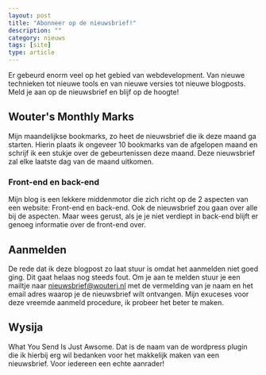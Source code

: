 ```yaml
---
layout: post
title: "Abonneer op de nieuwsbrief!"
description: ""
category: nieuws
tags: [site]
type: article
---
```

Er gebeurd enorm veel op het gebied van webdevelopment. Van nieuwe technieken
tot nieuwe tools en van nieuwe versies tot nieuwe blogposts. Meld je aan op de
nieuwsbrief en blijf op de hoogte!

<!--more-->

## Wouter's Monthly Marks

Mijn maandelijkse bookmarks, zo heet de nieuwsbrief die ik deze maand ga
starten. Hierin plaats ik ongeveer 10 bookmarks van de afgelopen maand en
schrijf ik een stukje over de gebeurtenissen deze maand. Deze nieuwsbrief zal
elke laatste dag van de maand uitkomen.

### Front-end en back-end

Mijn blog is een lekkere middenmotor die zich richt op de 2 aspecten van een
website: Front-end en back-end. Ook de nieuwsbrief zou gaan over alle bij de
aspecten. Maar wees gerust, als je je niet verdiept in back-end blijft er
genoeg informatie over de front-end over.

## Aanmelden

De rede dat ik deze blogpost zo laat stuur is omdat het aanmelden niet goed
ging. Dit gaat helaas nog steeds fout. Om je aan te melden stuur je een mailtje
naar nieuwsbrief@wouterj.nl met de vermelding van je naam en het email adres
waarop je de nieuwsbrief wilt ontvangen. Mijn exuceses voor deze vreemde
aanmeld procedure, ik probeer het beter te maken.

## Wysija

What You Send Is Just Awsome. Dat is de naam van de wordpress plugin die ik
hierbij erg wil bedanken voor het makkelijk maken van een nieuwsbrief. Voor
iedereen een echte aanrader!
